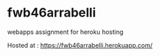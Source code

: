 # fwb46arrabelli
webapps assignment for heroku hosting

Hosted at : https://fwb46arrabelli.herokuapp.com/